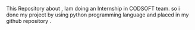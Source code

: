 This Repository about , 
Iam doing an Internship in CODSOFT team. 
so i done my project by using python programming language and placed in my github repository . 
